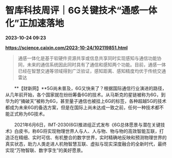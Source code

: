 # 智库科技周评｜6G关键技术“通感一体化”正加速落地

**2023-10-24 09:23**

**https://science.caixin.com/2023-10-24/102119851.html**

> 通感一体化是基于软硬件资源共享或信息共享同时实现感知与通信功能协同，未来的通信系统因此同时具有了通信和感知两个功能。目前，通感一体已经在智慧交通等领域得到广泛验证，感知距离、感知精度均优于传统交通雷达

  

　　**【财新网】**5G尚未普及，6G又快来了？根据国际通信行业演进的路径，从几年前开始，各个国家就在纷纷筹备6G的技术。从马斯克的星链被称为6G，到华为的“捅破天”被称为6G，甚至量子通信也被挂上6G的标签，各种超越5G的技术都成为未来6G的备选方案，但是在国际上尚未达成一致之前，任何一种技术都不能正式称为6G技术。

　　2021年6月6日，IMT-2030(6G)推进组正式发布《6G总体愿景与潜在关键技术》白皮书，称6G将实现物理世界人与人、人与物、物与物的高效智能互联，打造泛在精细、实时可信、有机整合的数字世界，实时精确地反映和预测物理世界的真实状态，助力人类走进人机物智慧互联、虚拟与现实深度融合的全新时代，最终实现“万物智联、数字孪生”的美好愿景。